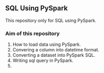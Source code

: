  ## SQL Using PySpark
 
This repository only for SQL using PySpark.

### Aim of this repository

1. How to load data using PySpark.
2. Convering a column into datetime format.
3. Converting a dataset into PySpark SQL.
4. Writing sql query in PySpark.
5. 

